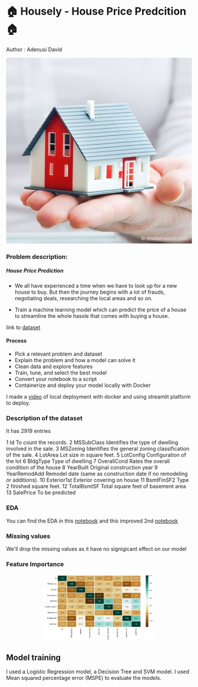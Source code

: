 # 🏠 Housely - House Price Predcition 🏠

Author : Adenusi David

![House](./assests/house.jpeg "a house")

### Problem description:

##### House Price Prediction

- We all have experienced a time when we have to look up for a new house to buy. But then the journey begins with a lot of frauds, negotiating deals, researching the local areas and so on.

- Train a machine learning model which can predict the price of a house to streamline the whole hassle that comes with buying a house.

link to [dataset](https://media.geeksforgeeks.org/wp-content/uploads/20240905183434/HousePricePrediction.xlsx)

#### Process

- Pick a relevant problem and dataset
- Explain the problem and how a model can solve it
- Clean data and explore features
- Train, tune, and select the best model
- Convert your notebook to a script
- Containerize and deploy your model locally with Docker

I made a [video](./assests/demo.mp4) of local deployment with docker and using streamlit platform to deploy.

### Description of the dataset

It has 2919 entries

1 Id To count the records.
2 MSSubClass Identifies the type of dwelling involved in the sale.
3 MSZoning Identifies the general zoning classification of the sale.
4 LotArea Lot size in square feet.
5 LotConfig Configuration of the lot
6 BldgType Type of dwelling
7 OverallCond Rates the overall condition of the house
8 YearBuilt Original construction year
9 YearRemodAdd Remodel date (same as construction date if no remodeling or additions).
10 Exterior1st Exterior covering on house
11 BsmtFinSF2 Type 2 finished square feet.
12 TotalBsmtSF Total square feet of basement area
13 SalePrice To be predicted

### EDA

You can find the EDA in this [notebook](./notebooks/notebook.ipynb) and this improved 2nd [notebook](./notebooks/notebook1.ipynb)

### Missing values

We'll drop the missing values as it have no signigicant effect on our model

### Feature Importance

<div style="text-align:center;">
  <img src="./assests/feature_imp.png" alt="feature importance" style="width:300px;height:auto;">
</div>

## Model training
I used a Logistic Regression model, a Decision Tree and SVM model. I used Mean squared percentage error (MSPE) to evaluate the models.
